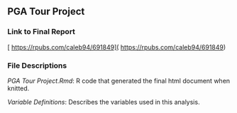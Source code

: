 ## PGA Tour Project

### Link to Final Report
[ https://rpubs.com/caleb94/691849]( https://rpubs.com/caleb94/691849)

### File Descriptions
*PGA Tour Project.Rmd*: R code that generated the final html document when knitted.

*Variable Definitions*: Describes the variables used in this analysis.
